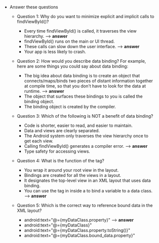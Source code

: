 * Answer these questions
    * Question 1: Why do you want to minimize explicit and implicit calls to findViewById()?
        * Every time findViewById() is called, it traverses the view hierarchy. --> **answer**
        * findViewById() runs on the main or UI thread.
        * These calls can slow down the user interface. --> **answer**
        * Your app is less likely to crash.

    * Question 2: How would you describe data binding? For example, here are some things you could say about data binding:
        * The big idea about data binding is to create an object that connects/maps/binds two pieces of distant information together at compile time, so that you don't have to look for the data at runtime. --> **answer**
        * The object that surfaces these bindings to you is called the binding object.
        * The binding object is created by the compiler.

    * Question 3: Which of the following is NOT a benefit of data binding?
        * Code is shorter, easier to read, and easier to maintain.
        * Data and views are clearly separated.
        * The Android system only traverses the view hierarchy once to get each view.
        * Calling findViewById() generates a compiler error. --> **answer**
        * Type safety for accessing views.

    * Question 4: What is the function of the <layout> tag?
        * You wrap it around your root view in the layout.
        * Bindings are created for all the views in a layout.
        * It designates the top-level view in an XML layout that uses data binding.
        * You can use the <data> tag in inside a <layout> to bind a variable to a data class. --> **answer**

    * Question 5: Which is the correct way to reference bound data in the XML layout?
        * android:text="@={myDataClass.property}" --> **answer**
        * android:text="@={myDataClass}"
        * android:text="@={myDataClass.property.toString()}"
        * android:text="@={myDataClass.bound_data.property}"